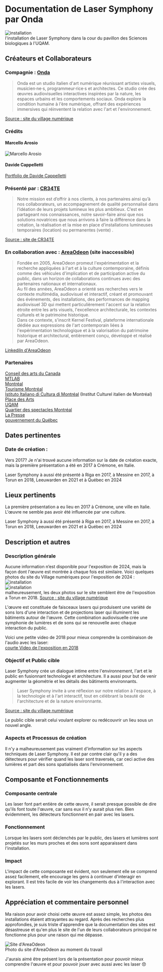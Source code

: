 # Documentation de Laser Symphony par Onda
![installation](Media/Images/Laser_symphony_instalation.png) <br>
l'installation de Laser Symphony dans la cour du pavillon des Sciences biologiques à l'UQAM.

## Créateurs et Collaborateurs

### Compagnie : [Onda](https://ondastudio.art/) 

> Onda est un studio italien d'art numérique réunissant artistes visuels, musicien·ne·s, programmeur·rice·s et architectes. Ce studio crée des œuvres audiovisuelles interactives inspirées par la nature, les espaces urbains et les comportements sociaux. Onda explore la condition humaine à l'ère numérique, offrant des expériences immersives qui réinventent la relation avec l'art et l'environnement.

[Source : site du village numérique](https://village-numerique.mutek.org/fr/installations/laser-symphony-par-onda)

### Crédits 

#### Marcello Arosio <br>
![Marcello Arosio](Media/Images/Marcello_Arosio.jpg)

#### Davide Cappelletti <br>
[Portfolio de Davide Cappelletti](https://zipzupzap.com/#portfolio)

### Présenté par : [CR34TE](https://cr34te.ca/)

>Notre mission est d’offrir à nos clients, à nos partenaires ainsi qu’à nos collaborateurs, un accompagnement de qualité personnalisé dans l’idéation de leurs projets lumineux les plus ambitieux. C’est en partageant nos connaissances, notre savoir-faire ainsi que nos solutions novatrices que nous arrivons à faire la différence dans la création, la réalisation et la mise en place d’installations lumineuses temporaires  (location) ou permanentes (vente) .

[Source : site de CR34TE](https://cr34te.ca/a-propos/)

### En collaboration avec : [AreaOdeon](https://www.areaodeon.org/en/) (site inaccessible)

>Fondée en 2005, AreaOdeon promeut l'expérimentation et la recherche appliquées à l'art et à la culture contemporaine, définis comme des véhicules d'implication et de participation active du public, dans un horizon de collaborations continues avec des partenaires nationaux et internationaux. <br>
>Au fil des années, AreaOdeon a orienté ses recherches vers le contexte multimédia, audiovisuel et interactif, créant et promouvant des événements, des installations, des performances de mapping audiovisuel 3D qui mettent particulièrement l'accent sur la relation étroite entre les arts visuels, l'excellence architecturale, les contextes culturels et le patrimoine historique.<br>
>Dans ce contexte, s'inscrit Kernel Festival, plateforme internationale dédiée aux expressions de l'art contemporain liées à l'expérimentation technologique et à la valorisation du patrimoine historique et architectural, entièrement conçu, développé et réalisé par AreaOdeon.

[LinkediIn d'AreaOdeon](https://fr.linkedin.com/company/areaodeon)

### Partenaires 

[Conseil des arts du Canada](https://conseildesarts.ca/) <br>
[MTLAB](https://mtlab.ca/) <br>
[Montréal](https://montreal.ca/) <br>
[Tourisme Montréal](https://www.mtl.org/fr) <br>
[Istituto Italiano di Cultura di Montréal](https://iicmontreal.esteri.it/fr/) (Institut Culturel italien de Montréal) <br>
[Place des Arts](https://placedesarts.com/fr) <br>
[UQAM](https://uqam.ca/) <br>
[Quartier des spectacles Montréal](https://www.quartierdesspectacles.com/fr/) <br>
[La Presse](https://www.lapresse.ca/) <br>
[gouvernement du Québec](https://www.quebec.ca/) 

## Dates pertinentes

### Date de création :

Vers 2017? Je n'ai trouvé aucune information sur la date de création exacte, mais la première présentation a été en 2017 à Crémone, en Italie.

Laser Symphony à aussi été présenté à Riga en 2017, à Messine en 2017, à Torun en 2018, Leeuwarden en 2021 et à Québec en 2024

## Lieux pertinents 

La première présentation a eu lieu en 2017 à Crémone, une ville en Italie. L'œuvre ne semble pas avoir été influencée par une culture.

Laser Symphony à aussi été présenté à Riga en 2017, à Messine en 2017, à Torun en 2018, Leeuwarden en 2021 et à Québec en 2024

## Description et autres

### Description générale 

Aucune information n’est disponible pour l'exposition de 2024, mais la façon dont l'œuvre est montrée à chaque fois est similaire. Voici quelques photos du site du Village numériques pour l'exposition de 2024 : <br>
![installation](Media/Images/Laser_symphony_instalation.png) <br>
![installation](Media/Images/LaserSymphony-Torun.png) <br>
malheureusement, les deux photos sur le site semblent être de l'exposition a Torun en 2018.
[Source : site du village numérique](https://village-numerique.mutek.org/fr/installations/laser-symphony-par-onda)

L'œuvre est constituée de faisceaux lasers qui produisent une variété de sons lors d'une interaction et de projections laser qui illuminent les bâtiments autour de l'œuvre. Cette combination audiovisuelle crée une symphonie de lumières et de sons qui se renouvelle avec chaque interaction du public.

Voici une petite video de 2018 pour mieux comprendre la combinaison de l'audio avec les laser: <br>
[courte Video de l'exposition en 2018](https://vimeo.com/316975651)

### Objectif et Public cible

Laser Symphony crée un dialogue intime entre l'environnement, l'art et le public en fusionnant technologie et architecture. Il a aussi pour but de venir augmenter la géométrie et les détails des bâtiments environnants.

>Laser Symphony invite à une réflexion sur notre relation à l'espace, à la technologie et à l'art interactif, tout en célébrant la beauté de l'architecture et de la nature environnante. <br>

[Source : site du village numérique](https://village-numerique.mutek.org/fr/installations/laser-symphony-par-onda)

Le public cible serait celui voulant explorer ou redécouvrir un lieu sous un nouvel angle.

### Aspects et Processus de création

Il n'y a malheureusement pas vraiment d'information sur les aspects techniques de Laser Symphony. Il est par contre clair qu'il y a des détecteurs pour vérifier quand les laser sont traversés, car ceci active des lumières et part des sons spatialisés dans l'environnement. 

## Composante et Fonctionnements

### Composante centrale

Les laser font part entière de cette œuvre, il serait presque possible de dire qu'ils font toute l'œuvre, car sans eux il n'y aurait plus rien. Bien évidemment, les détecteurs fonctionnent en pair avec les lasers.

### Fonctionnement 

Lorsque les lasers sont déclenchés par le public, des lasers et lumières sont projetés sur les murs proches et des sons sont apparaissent dans l'installation.

### Impact 

L'impact de cette composante est évident, non seulement elle se comprend assez facilement, elle encourage les gens à continuer d'interagir en explorant. Il est très facile de voir les changements dus à l'interaction avec les lasers.

## Appréciation et commentaire personnel

Ma raison pour avoir choisi cette œuvre est assez simple, les photos des installations étaient attrayantes au regard. Après des recherches plus approfondies, je suis triste d'apprendre que la documentation des sites est désastreuse et qu'en plus le site de l'un de leurs collaborateurs principal ne fonctionne plus pour une raison qui me dépasse.

![Site d'AreaOdeon](Media/Images/site_AreaOdeon.png) <br>
Photo du site d'AreaOdeon au moment du travail

J'aurais aimé être présent lors de la présentation pour pouvoir mieux comprendre l'œuvre et pour pouvoir jouer avec aussi avec les laser :disappointed:



